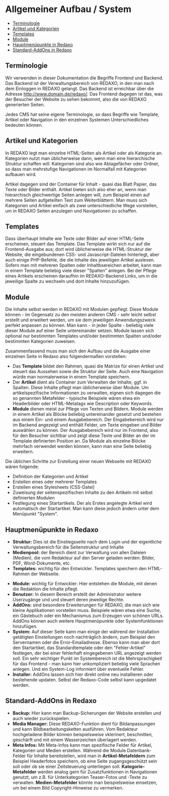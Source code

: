 # Allgemeiner Aufbau / System

- [Terminologie](#terminologie)
- [Artikel und Kategorien](#artikel-kategorien)
- [Templates](#templates)
- [Module](#module)
- [Hauptmenüpunkte in Redaxo](hauptmenupunkte)
- [Standard-AddOns in Redaxo](#standard-addons)

<a name="terminologie"></a>
## Terminologie

Wir verwenden in dieser Dokumentation die Begriffe Frontend und Backend. Das Backend ist der Verwaltungsbereich von REDAXO, in den man nach dem Einloggen in REDAXO gelangt. Das Backend ist erreichbar über die Adresse http://www.domain.de/redaxo/.
Das Frontend dagegen ist das, was der Besucher der Website zu sehen bekommt, also die von REDAXO generierten Seiten.

Jedes CMS hat seine eigene Terminologie, so dass Begriffe wie Template, Artikel oder Navigation in den einzelnen Systemen Unterschiedliches bedeuten können.

<a name="artikel-kategorien"></a>
## Artikel und Kategorien

In REDAXO legt man einzelne HTML-Seiten als Artikel oder als Kategorie an. Kategorien nutzt man üblicherweise dann, wenn man eine hierarchische Struktur schaffen will. Kategorien sind also wie Ablagefächer oder Ordner, so dass man mehrstufige Navigationen im Normalfall  mit Kategorien aufbauen wird.

Artikel dagegen sind der Container für Inhalt - quasi das Blatt Papier, das Texte oder Bilder enthält. Artikel bieten sich also eher an, wenn man hierarchisch gleichwertige Seiten anlegen will, zum Beispiel einen auf mehrere Seiten aufgeteilten Text zum Weiterblättern. Man muss sich Kategorien und Artikel einfach als zwei unterschiedliche Wege vorstellen, um in REDAXO Seiten anzulegen und Navigationen zu schaffen.

<a name="templates"></a>
## Templates

Dass überhaupt Inhalte wie Texte oder Bilder auf einer HTML-Seite erscheinen, steuert das Template. Das Template wirkt sich nur auf die Frontend-Ausgabe aus; dort wird üblicherweise die HTML-Struktur der Website, die eingebundenen CSS- und Javascript-Dateien hinterlegt, aber auch einige PHP-Befehle, die die Inhalte des jeweiligen Artikel auslesen. Sofern man mit mehreren Spalten oder Inhaltbsereichen arbeitet, kann man in einem Template beliebig viele dieser "Spalten" anlegen. Bei der Pflege eines Artikels erscheinen daraufhin im REDAXO-Backend Links, um in die jeweilige Spalte zu wechseln und dort Inhalte hinzuzufügen.

<a name="module"></a>
## Module

Die Inhalte selbst werden in REDAXO mit Modulen gepflegt. Diese Module können - im Gegensatz zu den meisten anderen CMS - sehr leicht selbst erstellt und erweitert werden, um sie dem jeweiligen Anwendungszweck perfekt anpassen zu können. Man kann - in jeder Spalte - beliebig viele dieser Module auf einer Seite untereinander setzen. Module lassen sich optional nur bestimmten Templates und/oder bestimmten Spalten und/oder bestimmten Kategorien zuweisen.

Zusammenfassend muss man sich den Aufbau und die Ausgabe einer einzelnen Seite in Redaxo also folgendermaßen vorstellen:

- Das **Template** bildet den Rahmen, quasi die Matrize für einen Artikel und steuert das Aussehen sowie die Struktur der Seite. Auch eine Navigation würde man normalerweise in einem Template speichern.
- Der **Artikel** dient als Container zum Verwalten der Inhalte, ggf. in Spalten. Diese Inhalte pflegt man üblicherweise über Module. Um artikelspezifische Informationen zu verwalten, eignen sich dagegen die so genannten Metafelder - typische Beispiele wären etwa ein Headerbilder oder HTML-Metatags wie Description oder Keywords.
- **Module** dienen meist zur Pflege von Texten und Bildern. Module werden in einem Artikel als Blöcke beliebig untereinander gesetzt und bestehen aus einem Ein- und einem Ausgabebereich. Der Eingabebereich wird nur im Backend angezeigt und enthält Felder, um Texte eingeben und Bilder auswählen zu können. Der Ausgabebereich wird nur im Frontend, also für den Besucher sichtbar und zeigt diese Texte und Bilder an der im Template definierten Position an. Da Module als einzelne Blöcke mehrfach verwendet werden können, kann man eine Seite beliebig erweitern.

Die üblichen Schritte zur Erstellung einer neuen Webseite mit REDAXO wären folgende:

- Definition der Kategorien und Artikel
- Erstellen eines oder mehrerer Templates
- Erstellen eines Stylesheets (CSS-Datei)
- Zuweisung der seitenspezifischen Inhalte zu den Artikeln mit selbst definierten Modulen
- Festlegung eines Startartikels. Der als Erstes angelegte Artikel wird automatisch der Startartikel. Man kann diese jedoch ändern unter dem Menüpunkt "System".


<a name="hauptmenupunkte"></a>
## Hauptmenüpunkte in Redaxo

- **Struktur:** Dies ist die Einstiegsseite nach dem Login und der eigentliche Verwaltungsbereich für die Seitenstruktur und Inhalte
- **Medienpool:** der Bereich dient zur Verwaltung von allen Dateien (Medien), die vom Redakteur auf den Server geladen werden: Bilder, PDF, Word-Dokumente, etc.
- **Templates:** wichtig für den Entwickler. Templates speichern den HTML-Rahmen der Webseite.
* **Module:** wichtig für  Entwickler: Hier entstehen die Module, mit denen die Redaktion die Inhalte pflegt.
* **Benutzer:** In diesem Bereich erstellt der Administrator weitere Userzugänge und und steuert deren jeweilige Rechte.
* **AddOns:** sind besondere Erweiterungen für REDAXO, die man sich wie kleine Applikationen vorstellen muss. Beispiele wären etwa eine Suche, ein Gästebuch oder ein Mechanismus zum Erzeugen von schönen URLs. AddOns können auch weitere Hauptmenüpunkte oder Systemfunktionen hinzufügen.
* **System:** Auf dieser Seite kann man einige der während der Installation getätigten Einstellungen noch nachträglich ändern, zum Beispiel den Servernamen oder die Error-Emailadresse. Ebenso kann man aber dort den Startartikel, das Standardtemplate oder den "Fehler-Artikel" festlegen, der bei einer fehlerhaft eingegebenen URL angezeigt werden soll. Ein sehr wichtiger Punkt im Systembereich ist die Mehrsprachigkeit für das Frontend - man kann hier unkompliziert beliebig viele Sprachen anlegen. Und ein System-Log informiert über eventuelle Fehler.
* **Installer:** AddOns lassen sich hier direkt online neu installieren oder bestehende updaten. Selbst der Redaxo-Code selbst kann upgedatet werden.

<a name="standard-addons"></a>
## Standard-AddOns in Redaxo

* **Backup:** Hier kann man Backup-Sicherungen der Website erstellen und auch wieder zurückspielen.
* **Media Manager:** Diese REDAXO-Funktion dient für Bildanpassungen und kann Bildbearbeitungsketten ausführen. Vom Redakteur hochgeladene Bilder können beispielsweise vklerinert, beschnitten, geschärft und mit einem Wasserzeichen überlagert werden.
* **Meta Infos:** Mit Meta-Infos kann man spezifische Felder für Artikel, Kategorien und Medien erstellen. Während die Module Datenbank-Felder für Inhalte bereitstellen, wird man in **Artikel-Metafeldern** zum Beispiel Headerfotos speichern, ob eine Seite zugangsgeschützt sein soll oder ob sie einer Zeitsteuerung unterliegen soll. **Kategorie-Metafelder** werden analog gern für Zusatzfunktionen in Navigationen genutzt, um z.B. für Unterkategorien Teaser-Fotos und -Texte zu verwalten. **Medien-Metafelder** könnte man beispielsweise einsetzen, um bei einem Bild Copyright-Hinweise zu vermerken.


